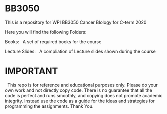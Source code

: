 # BB3050
This is a repository for WPI BB3050 Cancer BIology for C-term 2020


Here you will find the following Folders:


Books:
&nbsp;	  A set of required books for the course


Lecture Slides:
&nbsp;    A compliation of Lecture slides shown during the course




# IMPORTANT

&nbsp;  This repo is for reference and educational purposes only. Please do your own work and not directly copy code. There is no guarantee that all the code is perfect and runs smoothly, and copying does not promote academic integrity. Instead use the code as a guide for the ideas and strategies for programming the assignments. Thank You.

	
